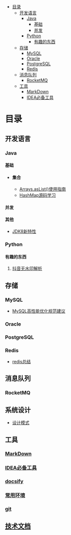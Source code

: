 <!-- START doctoc generated TOC please keep comment here to allow auto update -->
<!-- DON'T EDIT THIS SECTION, INSTEAD RE-RUN doctoc TO UPDATE -->
- [目录](#%E7%9B%AE%E5%BD%95)
  - [开发语言](#%E5%BC%80%E5%8F%91%E8%AF%AD%E8%A8%80)
    - [Java](#java)
      - [基础](#%E5%9F%BA%E7%A1%80)
      - [并发](#%E5%B9%B6%E5%8F%91)
    - [Python](#python)
      - [有趣的东西](#%E6%9C%89%E8%B6%A3%E7%9A%84%E4%B8%9C%E8%A5%BF)
  - [存储](#%E5%AD%98%E5%82%A8)
    - [MySQL](#mysql)
    - [Oracle](#oracle)
    - [PostgreSQL](#postgresql)
    - [Redis](#redis)
  - [消息队列](#%E6%B6%88%E6%81%AF%E9%98%9F%E5%88%97)
    - [RocketMQ](#rocketmq)
  - [工具](#%E5%B7%A5%E5%85%B7)
    - [MarkDown](#markdown)
    - [IDEA必备工具](#idea%E5%BF%85%E5%A4%87%E5%B7%A5%E5%85%B7)

<!-- END doctoc generated TOC please keep comment here to allow auto update -->

# 目录
## 开发语言


### Java 

#### 	 基础

- #### 	 	集合

  - [Arrays.asList()使用指南](data/java/集合/Arrays使用.md)
  - [HashMap源码学习](data/java/集合/HashMap.md)


#### 	 并发

#### 其他
- [JDK8新特性](data/java/JDK8/Java8Tutorial.md)

### Python

#### 	 有趣的东西

1. [抖音无水印解析](data/python/解析抖音视频.md)

## 存储

### MySQL
  - [MySQL高性能优化规范建议](data/database/mysql/MySQL高性能优化规范建议.md)

### Oracle

### PostgreSQL

### Redis
  - [redis总结](data/database/redis/Redis.md)

## 消息队列

### RocketMQ

## 系统设计
 - [设计模式](data/design/patterns/patterns.md)

## 工具

### [MarkDown](data/util/markdown/markdown.md)

### [IDEA必备工具](data/util/idea/idea.md)

### [docsify](data/util/docsify/docsify.md)

### [常用环境](data/util/environment/environment.md)

### [git](data/versionController/git/git.md)



## [技术文档](data/professional/professional.md)
